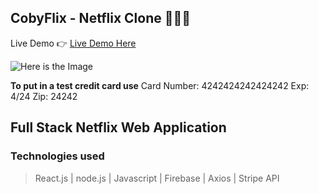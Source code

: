 ## CobyFlix - Netflix Clone 🍿🍿🍿

Live Demo 👉 [Live Demo Here](https://cobyflix.web.app)

![Here is the Image](https://i.imgur.com/4rwSZOm.jpg)

**To put in a test credit card use**
Card Number: 4242424242424242
Exp: 4/24
Zip: 24242

## Full Stack Netflix Web Application
### Technologies used

> React.js | node.js | Javascript | Firebase | Axios | Stripe API